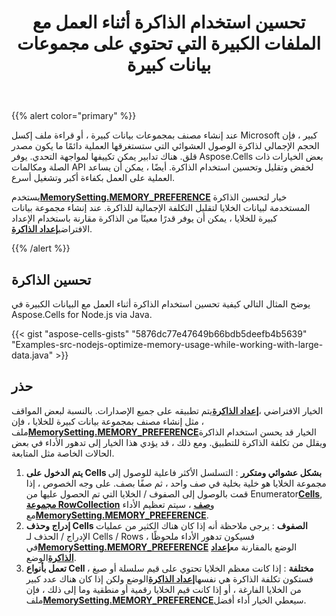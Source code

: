 ﻿---
title: تحسين استخدام الذاكرة أثناء العمل مع الملفات الكبيرة التي تحتوي على مجموعات بيانات كبيرة
type: docs
weight: 110
url: /ar/nodejs-java/optimizing-memory-usage-while-working-with-big-files-having-large-datasets/
---
{{% alert color="primary" %}}

عند إنشاء مصنف بمجموعات بيانات كبيرة ، أو قراءة ملف إكسل Microsoft كبير ، فإن الحجم الإجمالي لذاكرة الوصول العشوائي التي ستستغرقها العملية دائمًا ما يكون مصدر قلق. هناك تدابير يمكن تكييفها لمواجهة التحدي. يوفر Aspose.Cells بعض الخيارات ذات الصلة ومكالمات API لخفض وتقليل وتحسين استخدام الذاكرة. أيضًا ، يمكن أن يساعد العملية على العمل بكفاءة أكبر وتشغيل أسرع.

 يستخدم[**MemorySetting.MEMORY_PREFERENCE**](https://reference.aspose.com/cells/java/com.aspose.cells/memorysetting#MEMORY_PREFERENCE) خيار لتحسين الذاكرة المستخدمة لبيانات الخلايا لتقليل التكلفة الإجمالية للذاكرة. عند إنشاء مجموعة بيانات كبيرة للخلايا ، يمكن أن يوفر قدرًا معينًا من الذاكرة مقارنة باستخدام الإعداد الافتراضي[**إعداد الذاكرة**](https://reference.aspose.com/cells/java/com.aspose.cells/memorysetting#NORMAL).

{{% /alert %}}

## **تحسين الذاكرة**

يوضح المثال التالي كيفية تحسين استخدام الذاكرة أثناء العمل مع البيانات الكبيرة في Aspose.Cells for Node.js via Java.

{{< gist "aspose-cells-gists" "5876dc77e47649b66bdb5deefb4b5639" "Examples-src-nodejs-optimize-memory-usage-while-working-with-large-data.java" >}}

## **حذر**

 الخيار الافتراضي ،[**إعداد الذاكرة**](https://reference.aspose.com/cells/java/com.aspose.cells/memorysetting#NORMAL)يتم تطبيقه على جميع الإصدارات. بالنسبة لبعض المواقف ، مثل إنشاء مصنف بمجموعة بيانات كبيرة للخلايا ، فإن ملف[**MemorySetting.MEMORY_PREFERENCE**](https://reference.aspose.com/cells/java/com.aspose.cells/memorysetting#MEMORY_PREFERENCE)الخيار قد يحسن استخدام الذاكرة ويقلل من تكلفة الذاكرة للتطبيق. ومع ذلك ، قد يؤدي هذا الخيار إلى تدهور الأداء في بعض الحالات الخاصة مثل المتابعة.

1. **يتم الدخول على Cells بشكل عشوائي ومتكرر** : التسلسل الأكثر فاعلية للوصول إلى مجموعة الخلايا هو خلية بخلية في صف واحد ، ثم صفًا بصف. على وجه الخصوص ، إذا قمت بالوصول إلى الصفوف / الخلايا التي تم الحصول عليها من Enumerator[**Cells**](https://reference.aspose.com/cells/java/com.aspose.cells/Cells), [**مجموعة RowCollection**](https://reference.aspose.com/cells/java/com.aspose.cells/RowCollection) و[**صف**](https://reference.aspose.com/cells/java/com.aspose.cells/Row) ، سيتم تعظيم الأداء مع[**MemorySetting.MEMORY_PREFERENCE**](https://reference.aspose.com/cells/java/com.aspose.cells/memorysetting#MEMORY_PREFERENCE).
1. **إدراج وحذف Cells الصفوف** : يرجى ملاحظة أنه إذا كان هناك الكثير من عمليات الإدراج / الحذف لـ Cells / Rows ، فسيكون تدهور الأداء ملحوظًا في[**MemorySetting.MEMORY_PREFERENCE**](https://reference.aspose.com/cells/java/com.aspose.cells/memorysetting#MEMORY_PREFERENCE) الوضع بالمقارنة مع[**إعداد الذاكرة**](https://reference.aspose.com/cells/java/com.aspose.cells/memorysetting#NORMAL)الوضع.
1. **تعمل بأنواع Cell مختلفة** : إذا كانت معظم الخلايا تحتوي على قيم سلسلة أو صيغ ، فستكون تكلفة الذاكرة هي نفسها[**إعداد الذاكرة**](https://reference.aspose.com/cells/java/com.aspose.cells/memorysetting#NORMAL)الوضع ولكن إذا كان هناك عدد كبير من الخلايا الفارغة ، أو إذا كانت قيم الخلايا رقمية أو منطقية وما إلى ذلك ، فإن ملف[**MemorySetting.MEMORY_PREFERENCE**](https://reference.aspose.com/cells/java/com.aspose.cells/memorysetting#MEMORY_PREFERENCE)سيعطي الخيار أداء أفضل.

